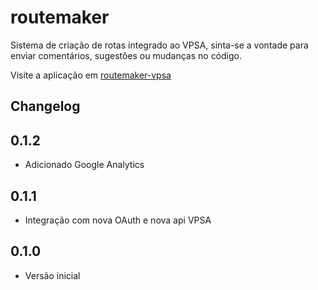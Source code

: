 routemaker
==========

Sistema de criação de rotas integrado ao VPSA, sinta-se a vontade para enviar comentários, sugestões ou mudanças no código.

Visite a aplicação em [routemaker-vpsa](http://routemaker-vpsa.herokuapp.com/)

Changelog
---------

0.1.2
-----------------------
* Adicionado Google Analytics

0.1.1
-----------------------
* Integração com nova OAuth e nova api VPSA

0.1.0
-----------------------
* Versão inicial